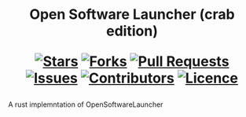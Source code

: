 <h1 align="center">

Open Software Launcher (crab edition)

  
  [![Stars](https://img.shields.io/github/stars/DeclanChidlow/Template?style=flat-square&logoColor=white)](https://github.com/ktwrd/rust-opensoftwarelauncher/stargazers)
  [![Forks](https://img.shields.io/github/forks/DeclanChidlow/Template?style=flat-square&logoColor=white)](https://github.com/DeclanChidlow/Template/network/members)
  [![Pull Requests](https://img.shields.io/github/issues-pr/DeclanChidlow/Template?style=flat-square&logoColor=white)](https://github.com/DeclanChidlow/Template/pulls)
  [![Issues](https://img.shields.io/github/issues/DeclanChidlow/Template?style=flat-square&logoColor=white)](https://github.com/DeclanChidlow/Template/issues)
  [![Contributors](https://img.shields.io/github/contributors/DeclanChidlow/Template?style=flat-square&logoColor=white)](https://github.com/DeclanChidlow/Template/graphs/contributors)
  [![Licence](https://img.shields.io/github/license/DeclanChidlow/Template?style=flat-square&logoColor=white)](https://github.com/DeclanChidlow/Template/blob/main/LICENCE)
</h1>

A rust implemntation of OpenSoftwareLauncher
